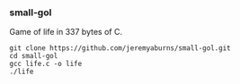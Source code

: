 ### small-gol

Game of life in 337 bytes of C.

``` shell
git clone https://github.com/jeremyaburns/small-gol.git
cd small-gol
gcc life.c -o life
./life
```
